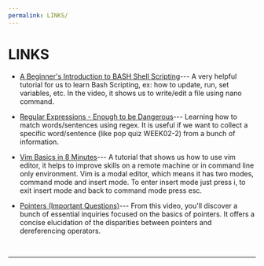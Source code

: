 ```yaml
---
permalink: LINKS/
---
```


# LINKS

* [A Beginner's Introduction to BASH Shell Scripting](https://youtu.be/_n5ZegzieSQ?si=U7wC_XzgqSWLoJNB)--- A very helpful tutorial for us to learn Bash Scripting, ex: how to update, run, set variables, etc. In the video, it shows us to write/edit a file using nano command. 

* [Regular Expressions - Enough to be Dangerous](https://youtu.be/bgBWp9EIlMM?si=yi0ANo3uvTNj8LrV)--- Learning how to match words/sentences using regex. It is useful if we want to collect a specific word/sentence (like pop quiz WEEK02-2) from a bunch of information.

* [Vim Basics in 8 Minutes](https://youtu.be/ggSyF1SVFr4?si=h4xyQMp-VJdXCT-T)--- A tutorial that shows us how to use vim editor, it helps to improve skills on a remote machine or in command line only environment. Vim is a modal editor, which means it has two modes, command mode and insert mode. To enter insert mode just press i, to exit insert mode and back to command mode press esc.  

* [Pointers (Important Questions)](https://youtu.be/cEphEIMaqms?si=2XZsAN-W1BZBX4mA)--- From this video, you'll discover a bunch of essential inquiries focused on the basics of pointers. It offers a concise elucidation of the disparities between pointers and dereferencing operators.
<br>
<hr>
